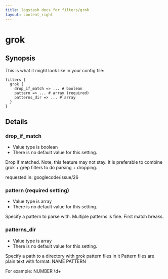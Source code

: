 ```yaml
---
title: logstash docs for filters/grok
layout: content_right
---
```

# grok



## Synopsis

This is what it might look like in your config file:

    filters {
      grok {
        drop_if_match => ... # boolean
        pattern => ... # array (required)
        patterns_dir => ... # array
      }
    }

## Details

### drop_if_match

* Value type is boolean
* There is no default value for this setting.

Drop if matched. Note, this feature may not stay. It is preferable to combine
grok + grep filters to do parsing + dropping.

requested in: googlecode/issue/26

### pattern (required setting)

* Value type is array
* There is no default value for this setting.

Specify a pattern to parse with.
Multiple patterns is fine. First match breaks.

### patterns_dir

* Value type is array
* There is no default value for this setting.

Specify a path to a directory with grok pattern files in it
Pattern files are plain text with format:
  NAME PATTERN

For example:
  NUMBER \d+


